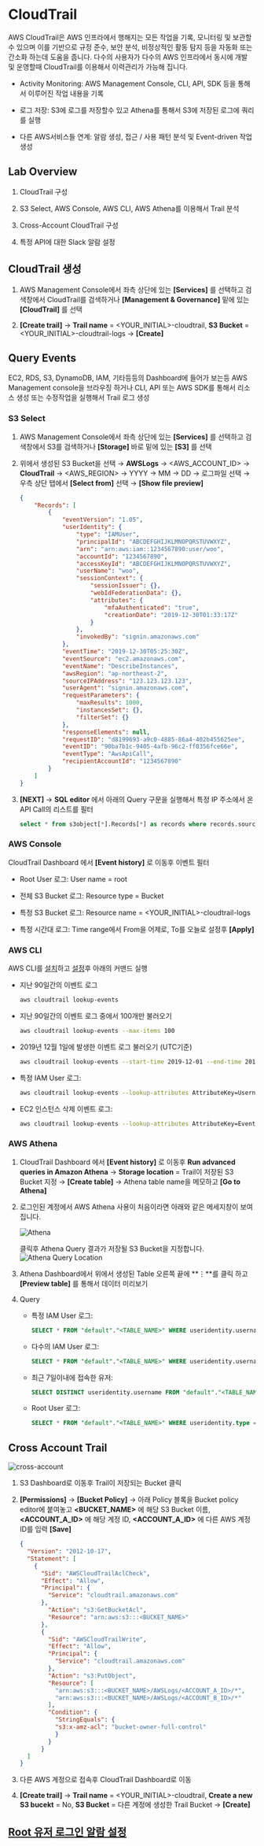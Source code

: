 # CloudTrail

AWS CloudTrail은 AWS 인프라에서 행해지는 모든 작업을 기록, 모니터링 및 보관할 수 있으며 이를 기반으로 규정 준수, 보안 분석, 비정상적인 활동 탐지 등을 자동화 또는 간소화 하는데 도움을 줍니다. 다수의 사용자가 다수의 AWS 인프라에서 동시에 개발 및 운영할때 CloudTrail를 이용해서 이력관리가 가능해 집니다.

- Activity Monitoring: AWS Management Console, CLI, API, SDK 등을 통해서 이루어진 작업 내용을 기록

- 로그 저장: S3에 로그를 저장할수 있고 Athena를 통해서 S3에 저장된 로그에 쿼리를 실행

- 다른 AWS서비스들 연계: 알람 생성, 접근 / 사용 패턴 분석 및 Event-driven 작업 생성

## Lab Overview

1. CloudTrail 구성

2. S3 Select, AWS Console, AWS CLI, AWS Athena를 이용해서 Trail 분석

3. Cross-Account CloudTrail 구성

4. 특정 API에 대한 Slack 알람 설정

## CloudTrail 생성

1. AWS Management Console에서 좌측 상단에 있는 **[Services]** 를 선택하고 검색창에서 CloudTrail를 검색하거나 **[Management & Governance]** 밑에 있는 **[CloudTrail]** 를 선택

2. **[Create trail]** &rightarrow; **Trail name** = <YOUR_INITIAL>-cloudtrail, **S3 Bucket** = <YOUR_INITIAL>-cloudtrail-logs &rightarrow; **[Create]**

## Query Events

EC2, RDS, S3, DynamoDB, IAM, 기타등등의 Dashboard에 들어가 보는등 AWS Management console을 브라우징 하거나 CLI, API 또는 AWS SDK를 통해서 리소스 생성 또는 수정작업을 실행해서 Trail 로그 생성

### S3 Select

1. AWS Management Console에서 좌측 상단에 있는 **[Services]** 를 선택하고 검색창에서 S3를 검색하거나 **[Storage]** 바로 밑에 있는 **[S3]** 를 선택

2. 위에서 생성된 S3 Bucket을 선택 &rightarrow; **AWSLogs** &rightarrow; <AWS_ACCOUNT_ID> &rightarrow; **CloudTrail** &rightarrow; <AWS_REGION> &rightarrow; YYYY &rightarrow; MM &rightarrow; DD &rightarrow; 로그파일 선택 &rightarrow; 우측 상단 탭에서 **[Select from]** 선택 &rightarrow; **[Show file preview]**

    ```json
    {
        "Records": [
            {
                "eventVersion": "1.05",
                "userIdentity": {
                    "type": "IAMUser",
                    "principalId": "ABCDEFGHIJKLMNOPQRSTUVWXYZ",
                    "arn": "arn:aws:iam::1234567890:user/woo",
                    "accountId": "1234567890",
                    "accessKeyId": "ABCDEFGHIJKLMNOPQRSTUVWXYZ",
                    "userName": "woo",
                    "sessionContext": {
                        "sessionIssuer": {},
                        "webIdFederationData": {},
                        "attributes": {
                            "mfaAuthenticated": "true",
                            "creationDate": "2019-12-30T01:33:17Z"
                        }
                    },
                    "invokedBy": "signin.amazonaws.com"
                },
                "eventTime": "2019-12-30T05:25:30Z",
                "eventSource": "ec2.amazonaws.com",
                "eventName": "DescribeInstances",
                "awsRegion": "ap-northeast-2",
                "sourceIPAddress": "123.123.123.123",
                "userAgent": "signin.amazonaws.com",
                "requestParameters": {
                    "maxResults": 1000,
                    "instancesSet": {},
                    "filterSet": {}
                },
                "responseElements": null,
                "requestID": "d8199693-a9c0-4885-86a4-402b455625ee",
                "eventID": "90ba7b1c-9405-4afb-96c2-ff0356fce66e",
                "eventType": "AwsApiCall",
                "recipientAccountId": "1234567890"
            }
        ]
    }
    ```

3. **[NEXT]** &rightarrow; **SQL editor** 에서 아래의 Query 구문을 실행해서 특정 IP 주소에서 온 API Call의 리스트를 필터

    ```sql
    select * from s3object[*].Records[*] as records where records.sourceIPAddress != '<YOUR_IP_ADDRESS>';
    ```

### AWS Console

CloudTrail Dashboard 에서 **[Event history]** 로 이동후 이벤트 필터

- Root User 로그: User name = root

- 전체 S3 Bucket 로그: Resource type = Bucket

- 특정 S3 Bucket 로그: Resource name = <YOUR_INITIAL>-cloudtrail-logs

- 특정 시간대 로그: Time range에서 From을 어제로, To를 오늘로 설정후  **[Apply]**

### AWS CLI

AWS CLI를 [설치](https://docs.aws.amazon.com/cli/latest/userguide/install-cliv1.html)하고 [설정](https://docs.aws.amazon.com/cli/latest/userguide/cli-chap-configure.html)후 아래의 커맨드 실행

- 지난 90일간의 이벤트 로그

    ```bash
    aws cloudtrail lookup-events
    ```

- 지난 90일간의 이벤트 로그 중에서 100개만 불러오기

    ```bash
    aws cloudtrail lookup-events --max-items 100
    ```

- 2019년 12월 1일에 발생한 이벤트 로그 불러오기 (UTC기준)

    ```bash
    aws cloudtrail lookup-events --start-time 2019-12-01 --end-time 2019-12-02
    ```

- 특정 IAM User 로그:

    ```bash
    aws cloudtrail lookup-events --lookup-attributes AttributeKey=Username,AttributeValue=<USERNAME>
    ```

- EC2 인스턴스 삭제 이벤트 로그:

    ```bash
    aws cloudtrail lookup-events --lookup-attributes AttributeKey=EventName,AttributeValue=TerminateInstances
    ```

### AWS Athena

1. CloudTrail Dashboard 에서 **[Event history]** 로 이동후 **Run advanced queries in Amazon Athena** &rightarrow; **Storage location** = Trail이 저장된 S3 Bucket 지정 &rightarrow; **[Create table]** &rightarrow; Athena table name을 메모하고  **[Go to Athena]**

2. 로그인된 계정에서 AWS Athena 사용이 처음이라면 아래와 같은 메세지창이 보여집니다. 

    ![Athena](media/athena.png)

    클릭후 Athena Query 결과가 저장될 S3 Bucket을 지정합니다.
    ![Athena Query Location](media/athena-s3.png)

3. Athena Dashboard에서 위에서 생성된 Table 오른쪽 끝에 **⋮**를 클릭 하고 **[Preview table]** 를 통해서 데이터 미리보기

4. Query

    - 특정 IAM User 로그:

        ```sql
        SELECT * FROM "default"."<TABLE_NAME>" WHERE useridentity.username = '<USERNAME>';
        ```

    - 다수의 IAM User 로그:

        ```sql
        SELECT * FROM "default"."<TABLE_NAME>" WHERE useridentity.username = '<USERNAME_1>' OR useridentity.username = '<USERNAME_2>';
        ```

    - 최근 7일이내에 접속한 유저:

        ```sql
        SELECT DISTINCT useridentity.username FROM "default"."<TABLE_NAME>" WHERE from_iso8601_timestamp(eventtime) > date_add('day', -7, now());
        ```

    - Root User 로그:

        ```sql
        SELECT * FROM "default"."<TABLE_NAME>" WHERE useridentity.type = 'Root';
        ```

## Cross Account Trail

![cross-account](media/cross-account.png)

1. S3 Dashboard로 이동후 Trail이 저장되는 Bucket 클릭

2. **[Permissions]** &rightarrow; **[Bucket Policy]** &rightarrow; 아래 Policy 블록을 Bucket policy editor에 붙여놓고 **<BUCKET_NAME>** 에 해당 S3 Bucket 이름, **<ACCOUNT_A_ID>** 에 해당 계정 ID, **<ACCOUNT_A_ID>** 에 다른 AWS 계정 ID를 입력 **[Save]**

    ```json
    {
      "Version": "2012-10-17",
      "Statement": [
        {
          "Sid": "AWSCloudTrailAclCheck",
          "Effect": "Allow",
          "Principal": {
            "Service": "cloudtrail.amazonaws.com"
          },
            "Action": "s3:GetBucketAcl",
            "Resource": "arn:aws:s3:::<BUCKET_NAME>"
          },
          {
            "Sid": "AWSCloudTrailWrite",
            "Effect": "Allow",
            "Principal": {
              "Service": "cloudtrail.amazonaws.com"
            },
            "Action": "s3:PutObject",
            "Resource": [
              "arn:aws:s3:::<BUCKET_NAME>/AWSLogs/<ACCOUNT_A_ID>/*",
              "arn:aws:s3:::<BUCKET_NAME>/AWSLogs/<ACCOUNT_B_ID>/*"
            ],
            "Condition": {
              "StringEquals": {
              "s3:x-amz-acl": "bucket-owner-full-control"
              }
            }
          }
      ]
    }
    ```

3. 다른 AWS 계정으로 접속후 CloudTrail Dashboard로 이동

4. **[Create trail]** &rightarrow; **Trail name** = <YOUR_INITIAL>-cloudtrail, **Create a new S3 bucekt** = No, **S3 Bucket** = 다른 계정에 생성한 Trail Bucket &rightarrow; **[Create]**

## [Root 유저 로그인 알람 설정](https://github.com/fitcloud/aws-root-account-best-practice#root-%EC%9C%A0%EC%A0%80-%EB%A1%9C%EA%B7%B8%EC%9D%B8-slack-%EC%95%8C%EB%9E%8C-%EC%84%A4%EC%A0%95)